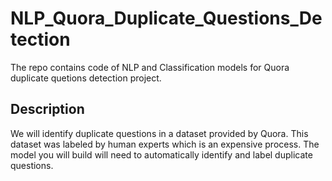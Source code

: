 # NLP_Quora_Duplicate_Questions_Detection

The repo contains code of NLP and Classification models for Quora duplicate quetions detection project.
## Description
We will identify duplicate questions in a dataset provided by Quora. This dataset was labeled by human experts which is an expensive process. The model you will build will need to automatically identify and label duplicate questions.
